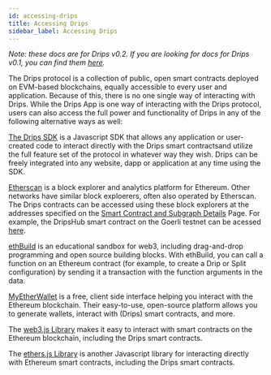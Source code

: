 ```yaml
---
id: accessing-drips
title: Accessing Drips
sidebar_label: Accessing Drips
---
```

*Note: these docs are for Drips v0.2. If you are looking for docs for Drips v0.1, you can find them [here][v1].*

The Drips protocol is a collection of public, open smart contracts deployed on EVM-based blockchains, equally accessible
to every user
and application. Because of this, there is no one single way of interacting with Drips. While the Drips App is
one way of interacting with the Drips protocol, users can also access the full power and functionality of Drips in 
any of the following alternative ways as well:

[The Drips SDK][sd] is a Javascript SDK that allows any application or user-created code to interact directly with the Drips smart contractsand utilize the full feature set of the protocol in whatever way they wish. Drips can be freely integrated into
any website, dapp or application at any time using the SDK.

[Etherscan][es] is a block explorer and analytics platform for Ethereum. Other networks have similar block exploerers,
often also operated by Etherscan. The Drips contracts can be accessed using these block explorers at the addresses
specified on the [Smart Contract and Subgraph Details][sc] Page. For example, the DripsHub smart contract on the Goerli
testnet can be acessed [here][dh].

[ethBuild][eb] is an educational sandbox for web3, including drag-and-drop programming and open source building blocks. With
ethBuild, you can call a function on an Ethereum contract (for example, to create a Drip or Split configuration) by
sending it a transaction with the function arguments in the data.

[MyEtherWallet][me] is a free, client side interface helping you interact with the Ethereum blockchain. Their easy-to-use, open-source platform allows you to generate wallets, interact with (Drips) smart contracts, and more.

The [web3.js Library][w3] makes it easy to interact with smart contracts on the Ethereum blockchain, including the Drips smart
contracts.

The [ethers.js Library][et] is another Javascript library for interacting directly with Ethereum smart contracts, including the
Drips smart contracts.


[v1]: https://docs.drips.network/
[sd]: https://v2.docs.drips.network/docs/for-developers/drips-sdk
[es]: https://etherscan.io/
[sc]: https://v2.docs.drips.network/docs/for-developers/smart-contract-and-subgraph-details
[dh]: https://goerli.etherscan.io/address/0xB79663c5E27C1a2c93aeE2a35b273b0255638267#code
[eb]: https://eth.build/
[me]: https://www.myetherwallet.com/
[w3]: https://web3js.readthedocs.io/en/v1.7.5/
[et]: https://docs.ethers.io/v5/


